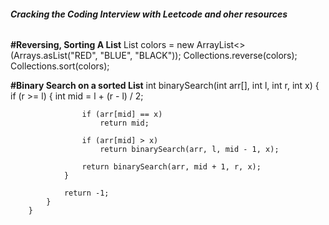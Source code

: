 ###### **Cracking the Coding Interview with Leetcode and oher resources**

**#Reversing, Sorting A List**
    List<String> colors = new ArrayList<>(Arrays.asList("RED", "BLUE", "BLACK"));
    Collections.reverse(colors);
    Collections.sort(colors);

**#Binary Search on a sorted List**
        int binarySearch(int arr[], int l, int r, int x)
        {
            if (r >= l) {
                int mid = l + (r - l) / 2;
        
                    if (arr[mid] == x)
                        return mid;
         
                    if (arr[mid] > x)
                        return binarySearch(arr, l, mid - 1, x);
         
                    return binarySearch(arr, mid + 1, r, x);
                }
         
                return -1;
            }
        }